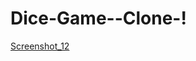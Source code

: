 # Dice-Game--Clone-!


[Screenshot_12](https://user-images.githubusercontent.com/101234161/158504269-eaf8d8fe-5685-4400-9545-12e2e34407e3.png)

